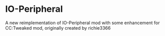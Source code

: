 # IO-Peripheral
A new reimplementation of IO-Peripheral mod with some enhancement for CC:Tweaked mod, originally created by richie3366
